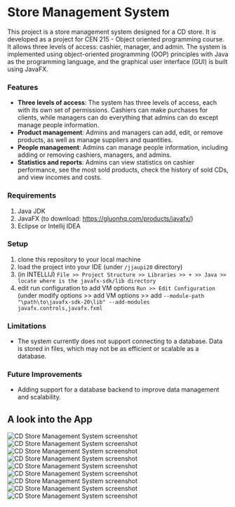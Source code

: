 # Store Management System 

This project is a store management system designed for a CD store. It is developed as a project for CEN 215 - Object oriented programming course.
It allows three levels of access: cashier, manager, and admin. The system is implemented using object-oriented programming (OOP) principles with Java as the programming language, and the graphical user interface (GUI) is built using JavaFX.

### Features

- **Three levels of access**: The system has three levels of access, each with its own set of permissions. Cashiers can make purchases for clients, while managers can do everything that admins can do except manage people information.
- **Product management**: Admins and managers can add, edit, or remove products, as well as manage suppliers and quantities.
- **People management**: Admins can manage people information, including adding or removing cashiers, managers, and admins.
- **Statistics and reports**: Admins can view statistics on cashier performance, see the most sold products, check the history of sold CDs, and view incomes and costs.

### Requirements
1. Java JDK 
2. JavaFX (to download: https://gluonhq.com/products/javafx/)
3. Eclipse or Intellij IDEA

### Setup 
1. clone this repository to your local machine
2. load the project into your IDE (under ``/jjaupi20`` directory)
3. (in INTELLIJ) ``File >> Project Structure >> Libraries >> + >> Java >> locate where is the javafx-sdk/lib directory``
4. edit run configuration to add VM options ``Run >> Edit Configuration`` (under modify options >> add VM options >> add ``--module-path "\path\to\javafx-sdk-20\lib" --add-modules javafx.controls,javafx.fxml``

### Limitations

- The system currently does not support connecting to a database. Data is stored in files, which may not be as efficient or scalable as a database.

### Future Improvements

- Adding support for a database backend to improve data management and scalability.

## A look into the App

![CD Store Management System screenshot](app-images/login.png "Login")
![CD Store Management System screenshot](app-images/admin.png "Admin")
![CD Store Management System screenshot](app-images/cashier.png "Cashier")
![CD Store Management System screenshot](app-images/manager-view.png "Manager")
![CD Store Management System screenshot](app-images/manage-users.png "manage users")
![CD Store Management System screenshot](app-images/manage-products.png "CD Store Management System")
![CD Store Management System screenshot](app-images/add-product.png "add product")
![CD Store Management System screenshot](app-images/edit-product-info.png "CD Store Management System")
![CD Store Management System screenshot](app-images/stock-management.png "CD Store Management System")




